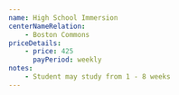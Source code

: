```yaml
---
name: High School Immersion
centerNameRelation:
    - Boston Commons
priceDetails:
    - price: 425
      payPeriod: weekly
notes:
    - Student may study from 1 - 8 weeks
---
```

